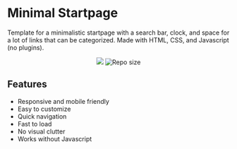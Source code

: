 #  Minimal Startpage
Template for a minimalistic startpage with a search bar, clock, and space for a lot of links that can be categorized. Made with HTML, CSS, and Javascript (no plugins).

<p align="center">
  <a href="https://github.com/pedro-pablo/minimal-startpage-template/blob/master/LICENSE" alt="License">
    <img src="https://img.shields.io/github/license/pedro-pablo/minimal-startpage-template.svg" /></a>
  <img src="https://img.shields.io/github/repo-size/pedro-pablo/minimal-startpage-template.svg" alt="Repo size" />
</p>

## Features
* Responsive and mobile friendly
* Easy to customize
* Quick navigation
* Fast to load
* No visual clutter
* Works without Javascript
